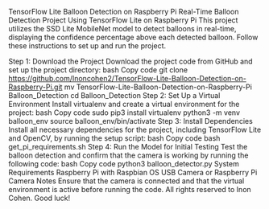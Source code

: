 TensorFlow Lite Balloon Detection on Raspberry Pi
Real-Time Balloon Detection Project Using TensorFlow Lite on Raspberry Pi
This project utilizes the SSD Lite MobileNet model to detect balloons in real-time, displaying the confidence percentage above each detected balloon. Follow these instructions to set up and run the project.

Step 1: Download the Project
Download the project code from GitHub and set up the project directory:
bash
Copy code
git clone https://github.com/Inoncohen2/TensorFlow-Lite-Balloon-Detection-on-Raspberry-Pi.git
mv TensorFlow-Lite-Balloon-Detection-on-Raspberry-Pi Balloon_Detection
cd Balloon_Detection
Step 2: Set Up a Virtual Environment
Install virtualenv and create a virtual environment for the project:
bash
Copy code
sudo pip3 install virtualenv 
python3 -m venv balloon_env
source balloon_env/bin/activate
Step 3: Install Dependencies
Install all necessary dependencies for the project, including TensorFlow Lite and OpenCV, by running the setup script:
bash
Copy code
bash get_pi_requirements.sh
Step 4: Run the Model for Initial Testing
Test the balloon detection and confirm that the camera is working by running the following code:
bash
Copy code
python3 balloon_detector.py
System Requirements
Raspberry Pi with Raspbian OS
USB Camera or Raspberry Pi Camera
Notes
Ensure that the camera is connected and that the virtual environment is active before running the code.
All rights reserved to Inon Cohen.
Good luck!

